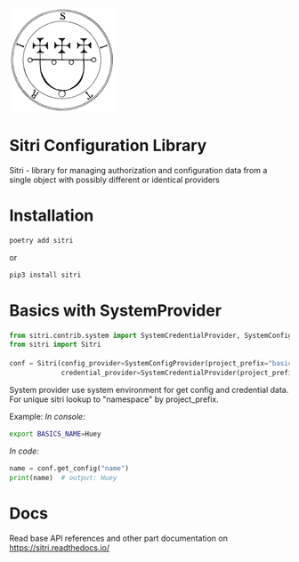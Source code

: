 ![Sitri](docs/_static/logo.gif#center)

#  Sitri Configuration Library

Sitri - library for managing authorization and configuration data from a single object with possibly different or identical providers

#  Installation

```bash
poetry add sitri
```

or
```bash
pip3 install sitri
```

# Basics with SystemProvider

```python
from sitri.contrib.system import SystemCredentialProvider, SystemConfigProvider  
from sitri import Sitri  
  
conf = Sitri(config_provider=SystemConfigProvider(project_prefix="basics"),  
             credential_provider=SystemCredentialProvider(project_prefix="basics"))
```
System provider use system environment for get config and credential data. For unique sitri lookup to "namespace" by project_prefix.

Example:
*In console:*
```bash
export BASICS_NAME=Huey
```
*In code:*
```python
name = conf.get_config("name")
print(name)  # output: Huey 
```

#  Docs
Read base API references and other part documentation on https://sitri.readthedocs.io/

